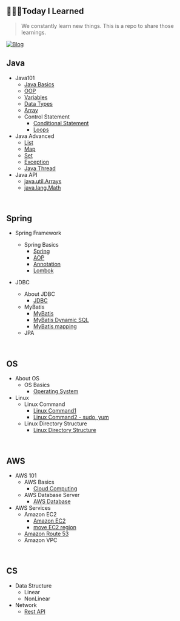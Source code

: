 ## 👩🏻‍💻Today I Learned
>We constantly learn new things. This is a repo to share those learnings. <br/>

[![Blog](https://img.shields.io/badge/Blog-ttaehee.github.io-green.svg)](https://ttaehee.github.io/)


## Java
* Java101  
  * [Java Basics](https://github.com/ttaehee/ttaehee.github.io/blob/master/java/java101/java-basics/_posts/2022-07-08-javabasics.md)
  * [OOP](https://github.com/ttaehee/ttaehee.github.io/blob/master/java/java101/oop/_posts/2022-07-08-oop.md)
  * [Variables](https://github.com/ttaehee/ttaehee.github.io/blob/master/java/java101/variables/_posts/2022-07-11-variables.md)
  * [Data Types](https://github.com/ttaehee/ttaehee.github.io/blob/master/java/java101/data-types/_posts/2022-07-10-datatypes.md)
  * [Array](https://github.com/ttaehee/ttaehee.github.io/blob/master/java/java101/array/_posts/2022-07-11-array.md)
  * Control Statement
    * [Conditional Statement](https://github.com/ttaehee/ttaehee.github.io/blob/master/java/java101/control-statement/_posts/2022-07-13-conditional.md)
    * [Loops](https://github.com/ttaehee/ttaehee.github.io/blob/master/java/java101/control-statement/_posts/2022-07-13-loops.md)
* Java Advanced
  * [List](https://github.com/ttaehee/ttaehee.github.io/blob/master/java/java-advanced/list/_posts/2022-07-13-list.md)
  * [Map](https://github.com/ttaehee/ttaehee.github.io/blob/master/java/java-advanced/map/_posts/2022-07-14-map.md)
  * [Set](https://github.com/ttaehee/ttaehee.github.io/blob/master/java/java-advanced/set/_posts/2022-07-14-set.md)
  * [Exception](https://github.com/ttaehee/ttaehee.github.io/blob/master/java/java-advanced/exception/_posts/2022-07-14-exception.md)
  * [Java Thread](https://github.com/ttaehee/ttaehee.github.io/blob/master/java/java-advanced/java-thread/_posts/2022-07-14-thread.md)
* Java API
  * [java.util.Arrays](https://github.com/ttaehee/ttaehee.github.io/blob/master/java/java-api/arrays/_posts/2022-07-11-arrays.md)
  * [java.lang.Math](https://github.com/ttaehee/ttaehee.github.io/blob/master/java/java-api/math/_posts/2022-07-12-math.md)

<br/>

## Spring
* Spring Framework
  * Spring Basics
    * [Spring](https://github.com/ttaehee/ttaehee.github.io/blob/master/spring/spring-framework/spring-basics/_posts/2022-07-14-spring.md)
    * [AOP](https://github.com/ttaehee/ttaehee.github.io/blob/master/spring/spring-framework/spring-basics/_posts/2022-07-15-aop.md)
    * [Annotation](https://github.com/ttaehee/ttaehee.github.io/blob/master/spring/spring-framework/spring-basics/_posts/2022-07-14-annotation.md)
    * [Lombok](https://github.com/ttaehee/ttaehee.github.io/blob/master/spring/spring-framework/spring-basics/_posts/2022-07-13-lombok.md)

* JDBC
  * About JDBC
    * [JDBC](https://ttaehee.github.io/spring/jdbc/about-jdbc/jdbc/)
  * MyBatis
    * [MyBatis](https://ttaehee.github.io/spring/jdbc/my-batis/mybatis/)
    * [MyBatis Dynamic SQL](https://ttaehee.github.io/spring/jdbc/my-batis/batisdynamic/)
    * [MyBatis mapping](https://ttaehee.github.io/spring/jdbc/my-batis/batiscollection/)
  * JPA
  
<br/>

## OS
* About OS
  * OS Basics
    * [Operating System](https://ttaehee.github.io/os/about-os/os-basics/os/)
* Linux
  * Linux Command
    * [Linux Command1](https://github.com/ttaehee/ttaehee.github.io/blob/master/os/linux/linux-command/_posts/2022-07-15-maccommand.md)
    * [Linux Command2 - sudo, yum](https://github.com/ttaehee/ttaehee.github.io/blob/master/os/linux/linux-command/_posts/2022-07-15-maccommand2.md)
  * Linux Directory Structure
    * [Linux Directory Structure](https://ttaehee.github.io/os/linux/linux-directory/linuxdirectory/)

<br/>

## AWS
* AWS 101
  * AWS Basics
    * [Cloud Computing](https://ttaehee.github.io/aws/aws101/aws-basics/awsintro/)
  * AWS Database Server
    * [AWS Database](https://ttaehee.github.io/aws/aws101/database-server/awsdb/)
* AWS Services
  * Amazon EC2
    * [Amazon EC2](https://ttaehee.github.io/aws/aws-services/ec2/ec2/)
    * [move EC2 region](https://ttaehee.github.io/aws/aws-services/ec2/region/)
  * [Amazon Route 53](https://ttaehee.github.io/aws/aws-services/route53/route/)
  * Amazon VPC

<br/>

## CS
* Data Structure
  * Linear
  * NonLinear
* Network
  * [Rest API](https://ttaehee.github.io/cs/network/rest-api/restapi/)
<br/>
